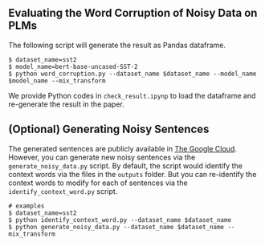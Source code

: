 ## Evaluating the Word Corruption of Noisy Data on PLMs
The following script will generate the result as Pandas dataframe.
```
$ dataset_name=sst2
$ model_name=bert-base-uncased-SST-2
$ python word_corruption.py --dataset_name $dataset_name --model_name $model_name --mix_transform
```
We provide Python codes in `check_result.ipynp` to load the dataframe  and re-generate the result  in the paper.

## (Optional) Generating Noisy Sentences
The generated sentences are publicly available in [The Google Cloud]().
However, you can generate new noisy sentences via the `generate_noisy_data.py` script.
By default, the script would identify the context words via the files in the `outputs` folder. But you can re-identify the context words to modify for each of sentences via the `identify_context_word.py` script. 

```
# examples
$ dataset_name=sst2
$ python identify_context_word.py --dataset_name $dataset_name
$ python generate_noisy_data.py --dataset_name $dataset_name --mix_transform
```

